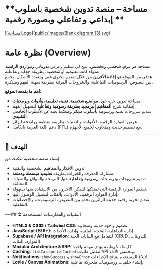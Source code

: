 # **مساحة – منصة تدوين شخصية باسلوب إبداعي و تفاعلي وبصورة رقمية **
[![مساحة Logo](public/images/Blank diagram (3).svg)](https://masaha.blog/)

#  نظرة عامة (Overview)

**مساحة** هو موقع **شخصي ومخصص**، يتيح لي تنظيم وعرض **تدويناتي ومواردي الرقمية** سواء كانت تعليمية أو شخصية، بطريقة جذابة وتفاعلية.  
هدفي من الموقع هو **إفادة الآخرين** من خلال تقديم محتوى غني ومتعدد الأشكال، يجمع بين النصوص، الرسوميات التفاعلية، والشروحات المرئية بطريقة سهلة الفهم ومبتكرة.  

**أهم ما يقدمه الموقع:**
- مساحة تدوين حرة حول **مواضيع شخصية، تقنية، تعليمية، وأدوات وبرمجيات**.  
- إمكانية شرح **المفاهيم البرمجية بطريقة رسومية وتفاعلية** لتسهيل الفهم.  
- تقديم شروحات **نصية ورسومية بأسلوب مبتكر ومبسّط بعيد عن الأسلوب الجامعي التقليدي**.  
- عرض الموارد الرقمية، الأدوات، والتقنيات بطريقة منظمة وواضحة للزائر.  
- دعم اللغة العربية بالكامل (RTL) مع تصميم حديث ومتجاوب لجميع الأجهزة.  

---

## 🎯 الهدف

إنشاء منصة شخصية تمكنك من:  
- تدوين الأفكار والمفاهيم الشخصية والتقنية.  
- مشاركة المعرفة والخبرات بطريقة **تعليمية مبسطة وممتعة**.  
- تقديم شروحات وتوضيحات **رسومية وتفاعلية** حول البرمجة والمواقع والتقنيات المختلفة.  
- تنظيم الموارد الرقمية التي تمتلكها ليتمكن الآخرون من الاستفادة منها بسهولة.
- إدارة الموارد الرقمية، الأدوات، والفئات لتسهيل الوصول إليها.  
- تقديم تجربة رقمية حديثة للزائرين تجمع بين النصوص، الرسوميات، والإحصائيات التفاعلية.
 

---## 🛠️ التقنيات والممارسات المستخدمة

- **HTML5 & CSS3 / Tailwind CSS**: تصميم واجهة حديثة ومتجاوبة.  
- **JavaScript (ES6+)**: إدارة التفاعلية، البحث، الفلترة، وإدارة الأحداث.  
- **Supabase / API Integration**: للتعامل مع البيانات الحية (CRUD للتدوينات، الموارد، الفئات).  
- **Modular Architecture & SRP**: كل ملف/وظيفة يؤدي مهمة واحدة.  
- **Caching**: `listCategoriesCached` لتقليل طلبات API وتحسين الأداء.  
- **Notifications**: `showSuccess` و `showError` لإبلاغ المستخدم بنتائج الإجراءات.  
- **Lottie / Canvas Animations**: إنشاء خلفيات ورسوميات متحركة تفاعلية.  

